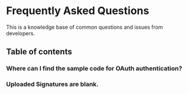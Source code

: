 # Frequently Asked Questions

This is a knowledge base of common questions and issues from developers.

## Table of contents



### Where can I find the sample code for OAuth authentication?


### Uploaded Signatures are blank.

